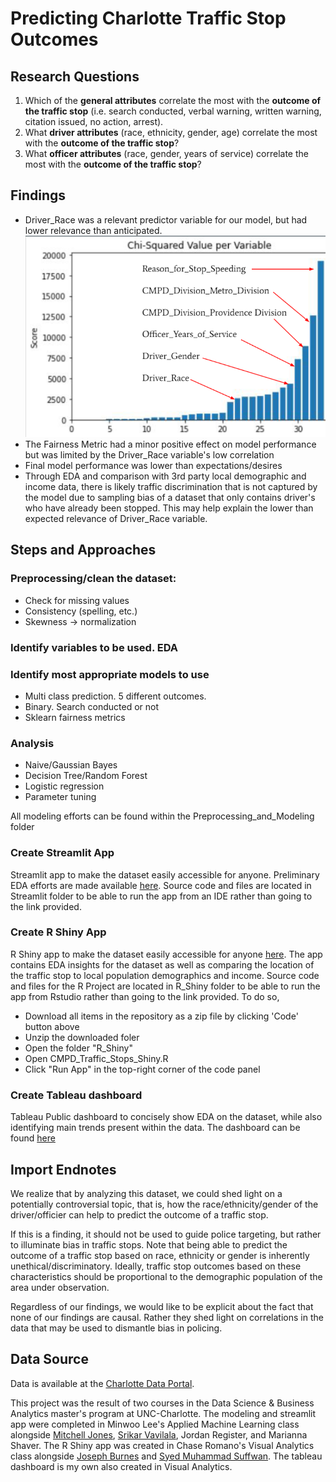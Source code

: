 # Predicting Charlotte Traffic Stop Outcomes

## Research Questions
1. Which of the **general attributes** correlate the most with the **outcome of the traffic stop** (i.e. search conducted, verbal warning, written warning, citation issued, no action, arrest).
2. What **driver attributes** (race, ethnicity, gender, age) correlate the most with the **outcome of the traffic stop**?
3. What **officer attributes** (race, gender, years of service) correlate the most with the **outcome of the traffic stop**?

## Findings
- Driver_Race was a relevant predictor variable for our model, but had lower relevance than anticipated.
![Chi-Squared](https://github.com/hrgrafton92/CMPD_Traffic_Stops/blob/main/chi_squared.png)
- The Fairness Metric had a minor positive effect on model performance but was limited by the Driver_Race variable's low correlation
- Final model performance was lower than expectations/desires
- Through EDA and comparison with 3rd party local demographic and income data, there is likely traffic discrimination that is not captured by the model due to sampling bias of a dataset that only contains driver's who have already been stopped. This may help explain the lower than expected relevance of Driver_Race variable.

## Steps and Approaches
### Preprocessing/clean the dataset: 
- Check for missing values
- Consistency (spelling, etc.)
- Skewness → normalization
### Identify variables to be used. EDA
### Identify most appropriate models to use
- Multi class prediction. 5 different outcomes.
- Binary. Search conducted or not
- Sklearn fairness metrics
### Analysis
- Naive/Gaussian Bayes
- Decision Tree/Random Forest
- Logistic regression
- Parameter tuning

All modeling efforts can be found within the Preprocessing_and_Modeling folder

### Create Streamlit App
Streamlit app to make the dataset easily accessible for anyone. Preliminary EDA efforts are made available [here](https://share.streamlit.io/hrgrafton92/cmpd_traffic_stops/main/Streamlit/CMPD_Traffic_Stops.py). Source code and files are located in Streamlit folder to be able to run the app from an IDE rather than going to the link provided.

### Create R Shiny App
R Shiny app to make the dataset easily accessible for anyone [here](https://grafton-shiny.shinyapps.io/CMPD_Traffic_Stops_Final/). The app contains EDA insights for the dataset as well as comparing the location of the traffic stop to local population demographics and income. Source code and files for the R Project are located in R_Shiny folder to be able to run the app from Rstudio rather than going to the link provided. To do so,
- Download all items in the repository as a zip file by clicking 'Code' button above
- Unzip the downloaded foler
- Open the folder "R_Shiny"
- Open CMPD_Traffic_Stops_Shiny.R
- Click "Run App" in the top-right corner of the code panel

### Create Tableau dashboard
Tableau Public dashboard to concisely show EDA on the dataset, while also identifying main trends present within the data. The dashboard can be found [here](https://public.tableau.com/app/profile/harley.grafton2858/viz/CMPDTrafficStops/HomeDashboard)

## Import Endnotes
We realize that by analyzing this dataset, we could shed light on a potentially controversial topic, that is, how the race/ethnicity/gender of the driver/officier can help to predict the outcome of a traffic stop. 

If this is a finding, it should not be used to guide police targeting, but rather to illuminate bias in traffic stops.  Note that being able to predict the outcome of a traffic stop based on race, ethnicity or gender is inherently unethical/discriminatory. Ideally, traffic stop outcomes based on these characteristics should be proportional to the demographic population of the area under observation.  

Regardless of our findings, we would like to be explicit about the fact that none of our findings are causal. Rather they shed light on correlations in the data that may be used to dismantle bias in policing. 

## Data Source
Data is available at the [Charlotte Data Portal](https://data.charlottenc.gov/datasets/officer-traffic-stops/explore).

This project was the result of two courses in the Data Science & Business Analytics master's program at UNC-Charlotte. The modeling and streamlit app were completed in Minwoo Lee's Applied Machine Learning class alongside [Mitchell Jones](https://github.com/mitchell-jones), [Srikar Vavilala](https://github.com/SrikarVavilala), Jordan Register, and Marianna Shaver. The R Shiny app was created in Chase Romano's Visual Analytics class alongside [Joseph Burnes](https://github.com/joeburns91) and [Syed Muhammad Suffwan](https://github.com/ss03516). The tableau dashboard is my own also created in Visual Analytics.
